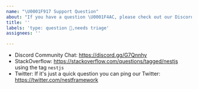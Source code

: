 ```yaml
---
name: "\U0001F917 Support Question"
about: "If you have a question \U0001F4AC, please check out our Discord or StackOverflow!"
title: ''
labels: 'type: question 🙌,needs triage'
assignees: ''

---
```


<!-- We primarily use GitHub as an issue tracker; for usage and support questions, please check out these resources below. Thanks! 😁. -->

* Discord Community Chat: https://discord.gg/G7Qnnhy
* StackOverflow: https://stackoverflow.com/questions/tagged/nestjs using the tag `nestjs`
* Twitter: If it's just a quick question you can ping our Twitter: https://twitter.com/nestframework

